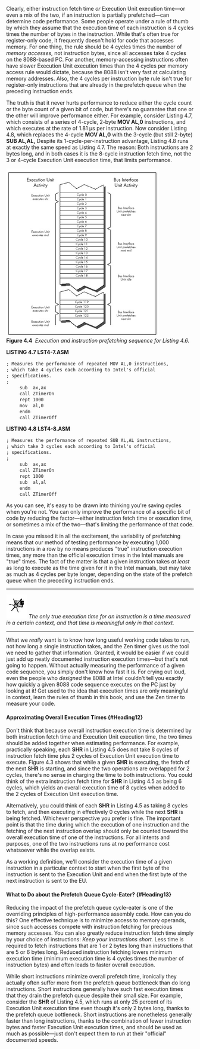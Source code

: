 Clearly, either instruction fetch time *or* Execution Unit execution
time—or even a mix of the two, if an instruction is partially
prefetched—can determine code performance. Some people operate under a
rule of thumb by which they assume that the execution time of each
instruction is 4 cycles times the number of bytes in the instruction.
While that's often true for register-only code, it frequently doesn't
hold for code that accesses memory. For one thing, the rule should be 4
cycles times the number of *memory accesses,* not instruction bytes,
since all accesses take 4 cycles on the 8088-based PC. For another,
memory-accessing instructions often have slower Execution Unit execution
times than the 4 cycles per memory access rule would dictate, because
the 8088 isn't very fast at calculating memory addresses. Also, the 4
cycles per instruction byte rule isn't true for register-only
instructions that are already in the prefetch queue when the preceding
instruction ends.

The truth is that it never hurts performance to reduce either the cycle
count or the byte count of a given bit of code, but there's no guarantee
that one or the other will improve performance either. For example,
consider Listing 4.7, which consists of a series of 4-cycle, 2-byte
**MOV AL,0** instructions, and which executes at the rate of 1.81 µs per
instruction. Now consider Listing 4.8, which replaces the 4-cycle **MOV
AL,0** with the 3-cycle (but still 2-byte) **SUB AL,AL,** Despite its
1-cycle-per-instruction advantage, Listing 4.8 runs at exactly the same
speed as Listing 4.7. The reason: Both instructions are 2 bytes long,
and in both cases it is the 8-cycle instruction fetch time, not the 3 or
4-cycle Execution Unit execution time, that limits performance.

![](images/04-04.jpg)\
 **Figure 4.4**  *Execution and instruction prefetching sequence for
Listing 4.6.*

**LISTING 4.7 LST4-7.ASM**

    ; Measures the performance of repeated MOV AL,0 instructions,
    ; which take 4 cycles each according to Intel's official
    ; specifications.
    ;
         sub  ax,ax
         call ZTimerOn
         rept 1000
         mov  al,0
         endm
         call ZTimerOff

**LISTING 4.8 LST4-8.ASM**

    ; Measures the performance of repeated SUB AL,AL instructions,
    ; which take 3 cycles each according to Intel's official
    ; specifications.
    ;
         sub  ax,ax
         call ZTimerOn
         rept 1000
         sub  al,al
         endm
         call ZTimerOff

As you can see, it's easy to be drawn into thinking you're saving cycles
when you're not. You can only improve the performance of a specific bit
of code by reducing the factor—either instruction fetch time or
execution time, or sometimes a mix of the two—that's limiting the
performance of that code.

In case you missed it in all the excitement, the variability of
prefetching means that our method of testing performance by executing
1,000 instructions in a row by no means produces "true" instruction
execution times, any more than the official execution times in the Intel
manuals are "true" times. The fact of the matter is that a given
instruction takes *at least* as long to execute as the time given for it
in the Intel manuals, but may take as much as 4 cycles per byte longer,
depending on the state of the prefetch queue when the preceding
instruction ends.

  ------------------- ----------------------------------------------------------------------------------------------------------------------------------------------
  ![](images/i.jpg)   *The only true execution time for an instruction is a time measured in a certain context, and that time is meaningful only in that context.*
  ------------------- ----------------------------------------------------------------------------------------------------------------------------------------------

What we *really* want is to know how long useful working code takes to
run, not how long a single instruction takes, and the Zen timer gives us
the tool we need to gather that information. Granted, it would be easier
if we could just add up neatly documented instruction execution
times—but that's not going to happen. Without actually measuring the
performance of a given code sequence, you simply don't know how fast it
is. For crying out loud, even the people who *designed* the 8088 at
Intel couldn't tell you exactly how quickly a given 8088 code sequence
executes on the PC just by looking at it! Get used to the idea that
execution times are only meaningful in context, learn the rules of thumb
in this book, and use the Zen timer to measure your code.

#### Approximating Overall Execution Times {#Heading12}

Don't think that because overall instruction execution time is
determined by both instruction fetch time and Execution Unit execution
time, the two times should be added together when estimating
performance. For example, practically speaking, each **SHR** in Listing
4.5 does not take 8 cycles of instruction fetch time plus 2 cycles of
Execution Unit execution time to execute. Figure 4.3 shows that while a
given **SHR** is executing, the fetch of the next **SHR** is starting,
and since the two operations are overlapped for 2 cycles, there's no
sense in charging the time to both instructions. You could think of the
extra instruction fetch time for **SHR** in Listing 4.5 as being 6
cycles, which yields an overall execution time of 8 cycles when added to
the 2 cycles of Execution Unit execution time.

Alternatively, you could think of each **SHR** in Listing 4.5 as taking
8 cycles to fetch, and then executing in effectively 0 cycles while the
next **SHR** is being fetched. Whichever perspective you prefer is fine.
The important point is that the time during which the execution of one
instruction and the fetching of the next instruction overlap should only
be counted toward the overall execution time of one of the instructions.
For all intents and purposes, one of the two instructions runs at no
performance cost whatsoever while the overlap exists.

As a working definition, we'll consider the execution time of a given
instruction in a particular context to start when the first byte of the
instruction is sent to the Execution Unit and end when the first byte of
the next instruction is sent to the EU.

#### What to Do about the Prefetch Queue Cycle-Eater? {#Heading13}

Reducing the impact of the prefetch queue cycle-eater is one of the
overriding principles of high-performance assembly code. How can you do
this? One effective technique is to minimize access to memory operands,
since such accesses compete with instruction fetching for precious
memory accesses. You can also greatly reduce instruction fetch time
simply by your choice of instructions: *Keep your instructions short.*
Less time is required to fetch instructions that are 1 or 2 bytes long
than instructions that are 5 or 6 bytes long. Reduced instruction
fetching lowers minimum execution time (minimum execution time is 4
cycles times the number of instruction bytes) and often leads to faster
overall execution.

While short instructions minimize overall prefetch time, ironically they
actually often suffer more from the prefetch queue bottleneck than do
long instructions. Short instructions generally have such fast execution
times that they drain the prefetch queue despite their small size. For
example, consider the **SHR** of Listing 4.5, which runs at only 25
percent of its Execution Unit execution time even though it's only 2
bytes long, thanks to the prefetch queue bottleneck. Short instructions
are nonetheless generally faster than long instructions, thanks to the
combination of fewer instruction bytes and faster Execution Unit
execution times, and should be used as much as possible—just don't
expect them to run at their "official" documented speeds.